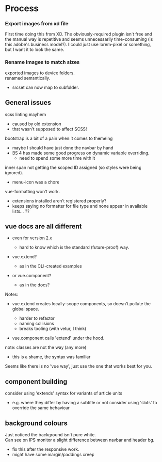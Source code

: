# Process

### Export images from xd file

First time doing this from XD.  The obviously-required plugin isn't free and the manual way is repetitive and seems unnecessarily time-consuming (is this adobe's business model?).  I could just use lorem-pixel or something, but I want it to look the same.

### Rename images to match sizes

exported images to device folders.  
renamed semantically.

- srcset can now map to subfolder.

## General issues

scss linting mayhem

- caused by old extension
- that wasn't supposed to affect SCSS!

bootstrap is a bit of a pain when it comes to themeing

- maybe I should have just done the navbar by hand
- BS 4 has made some good progress on dynamic variable overriding.
  - need to spend some more time with it

inner span not getting the scoped ID assigned (so styles were being ignored).

- menu-icon was a chore

vue-formatting won't work.

- extensions installed aren't registered properly?
- keeps saying no formatter for file type and none appear in available lists... ??


## vue docs are all different

- even for version 2.x

  - hard to know which is the standard (future-proof) way.

- vue.extend?

  - as in the CLI-created examples

- or vue.component?
  
  - as in the docs?

Notes:

  - vue.extend creates locally-scope components, so doesn't pollute the global space.

    - harder to refactor
    - naming collisions
    - breaks tooling (with vetur, I think)
  - vue.component calls 'extend' under the hood.

note: classes are not the way (any more)

- this is a shame, the syntax was familiar

Seems like there is no 'vue way', just use the one that works best for you.


## component building

consider using 'extends' syntax for variants of article units
  - e.g. where they differ by having a subtitle or not
consider using 'slots' to override the same behaviour

## background colours

Just noticed the background isn't pure white.  
Can see on IPS monitor a slight difference between navbar and header bg.

- fix this after the responsive work.
- might have some margin/paddings creep
